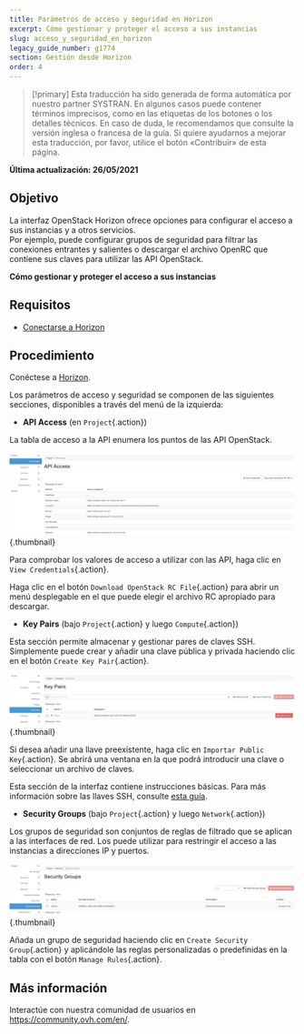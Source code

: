 ```yaml
---
title: Parámetros de acceso y seguridad en Horizon
excerpt: Cómo gestionar y proteger el acceso a sus instancias
slug: acceso_y_seguridad_en_horizon
legacy_guide_number: g1774
section: Gestión desde Horizon
order: 4
---
```


> [!primary]
> Esta traducción ha sido generada de forma automática por nuestro partner SYSTRAN. En algunos casos puede contener términos imprecisos, como en las etiquetas de los botones o los detalles técnicos. En caso de duda, le recomendamos que consulte la versión inglesa o francesa de la guía. Si quiere ayudarnos a mejorar esta traducción, por favor, utilice el botón «Contribuir» de esta página.
>

**Última actualización: 26/05/2021**

## Objetivo

La interfaz OpenStack Horizon ofrece opciones para configurar el acceso a sus instancias y a otros servicios.<br>
Por ejemplo, puede configurar grupos de seguridad para filtrar las conexiones entrantes y salientes o descargar el archivo OpenRC que contiene sus claves para utilizar las API OpenStack.

**Cómo gestionar y proteger el acceso a sus instancias**

## Requisitos

- [Conectarse a Horizon](../horizon/)

## Procedimiento

Conéctese a [Horizon](https://horizon.cloud.ovh.net/auth/login/).

Los parámetros de acceso y seguridad se componen de las siguientes secciones, disponibles a través del menú de la izquierda:

- **API Access** (en `Project`{.action})

La tabla de acceso a la API enumera los puntos de las API OpenStack.

![horizon - acceso a la API](images/api_access.png){.thumbnail}

Para comprobar los valores de acceso a utilizar con las API, haga clic en `View Credentials`{.action}.

Haga clic en el botón `Download OpenStack RC File`{.action} para abrir un menú desplegable en el que puede elegir el archivo RC apropiado para descargar.

- **Key Pairs** (bajo `Project`{.action} y luego `Compute`{.action})

Esta sección permite almacenar y gestionar pares de claves SSH. Simplemente puede crear y añadir una clave pública y privada haciendo clic en el botón `Create Key Pair`{.action}.

![horizon - llaves SSH](images/key_pairs.png){.thumbnail}

Si desea añadir una llave preexistente, haga clic en `Importar Public Key`{.action}. Se abrirá una ventana en la que podrá introducir una clave o seleccionar un archivo de claves.

Esta sección de la interfaz contiene instrucciones básicas. Para más información sobre las llaves SSH, consulte [esta guía](../crear-llave-ssh/).

- **Security Groups** (bajo `Project`{.action} y luego `Network`{.action})

Los grupos de seguridad son conjuntos de reglas de filtrado que se aplican a las interfaces de red. Los puede utilizar para restringir el acceso a las instancias a direcciones IP y puertos.

![horizon - grupos de seguridad](images/security_groups.png){.thumbnail}

Añada un grupo de seguridad haciendo clic en `Create Security Group`{.action} y aplicándole las reglas personalizadas o predefinidas en la tabla con el botón `Manage Rules`{.action}.

## Más información

Interactúe con nuestra comunidad de usuarios en <https://community.ovh.com/en/>.
